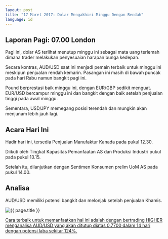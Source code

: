```yaml
---
layout: post
title: "17 Maret 2017: Dolar Mengakhiri Minggu Dengan Rendah"
language: id
---
```

## Laporan Pagi: 07.00 London

Pagi ini, dolar AS terlihat menutup minggu ini sebagai mata uang terlemah dimana trader melakukan penyesuaian harapan bunga kedepan.

Secara kontras, AUD/USD saat ini menjadi pemain terbaik untuk minggu ini meskipun penjualan rendah kemarin. Pasangan ini masih di bawah puncak pada hari Rabu namun bangkit pagi ini.

Pound berprestasi baik minggu ini, dengan EUR/GBP sedikit menguat. EUR/USD bercampur minggu ini dan bangkit dengan baik setelah penjualan tinggi pada awal minggu.

Sementara, USD/JPY memegang posisi terendah dan mungkin akan menjunam lebih jauh lagi.

## Acara Hari Ini

Hadir hari ini, tersedia Penjualan Manufaktur Kanada pada pukul 12.30.

Diikuti oleh Tingkat Kapasitas Pemanfaatan AS dan Produksi Industri pukul pada pukul 13.15.

Setelah itu, dilanjutkan dengan Sentimen Konsumen prelim UoM AS pada pukul 14.00.

## Analisa

AUD/USD memiliki potensi bangkit dan melonjak setelah penjualan Khamis.

<img src="{{ site.url }}/images/id-17-mar-17.png" alt="{{ page.title }}" title="{{ page.title }}">

<a href="%LINK%%?currency=USD& market=forex&underlying=frxAUDUSD&formname=higherlower&duration_amount=14&duration_units=d&amount=10&amount_type=payout&expiry_type=duration&barrier=0.77" target="_blank">Cara terbaik untuk memanfaatkan hal ini adalah dengan bertrading HIGHER menganalisa AUD/USD yang akan ditutup diatas 0.7700 dalam 14 hari dengan potensi laba sekitar 124%.</a>